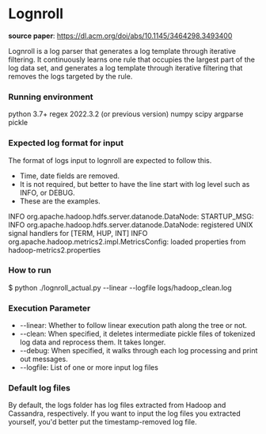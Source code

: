 # Lognroll
**source paper**: https://dl.acm.org/doi/abs/10.1145/3464298.3493400

Lognroll is a log parser that generates a log template through iterative filtering. 
It continuously learns one rule that occupies the largest part of the log data set, and generates a log template through iterative filtering that removes the logs targeted by the rule. 


### Running environment

python 3.7+
regex 2022.3.2 (or previous version)
numpy
scipy
argparse
pickle

### Expected log format for input
The format of logs input to lognroll are expected to follow this.
* Time, date fields are removed.
* It is not required, but better to have the line start with log level such as INFO, or DEBUG.
* These are the examples.
  
 INFO org.apache.hadoop.hdfs.server.datanode.DataNode: STARTUP_MSG: 
 INFO org.apache.hadoop.hdfs.server.datanode.DataNode: registered UNIX signal handlers for [TERM, HUP, INT]
 INFO org.apache.hadoop.metrics2.impl.MetricsConfig: loaded properties from hadoop-metrics2.properties
 

### How to run
$ python ./lognroll_actual.py --linear --logfile logs/hadoop_clean.log

### Execution Parameter
* --linear: Whether to follow linear execution path along the tree or not.
* --clean: When specified, it deletes intermediate pickle files of tokenized log data and reprocess them. It takes longer.
* --debug: When specified, it walks through each log processing and print out messages.
* --logfile: List of one or more input log files

### Default log files
By default, the logs folder has log files extracted from Hadoop and Cassandra, respectively. If you want to input the log files you extracted yourself, you'd better put the timestamp-removed log file.

